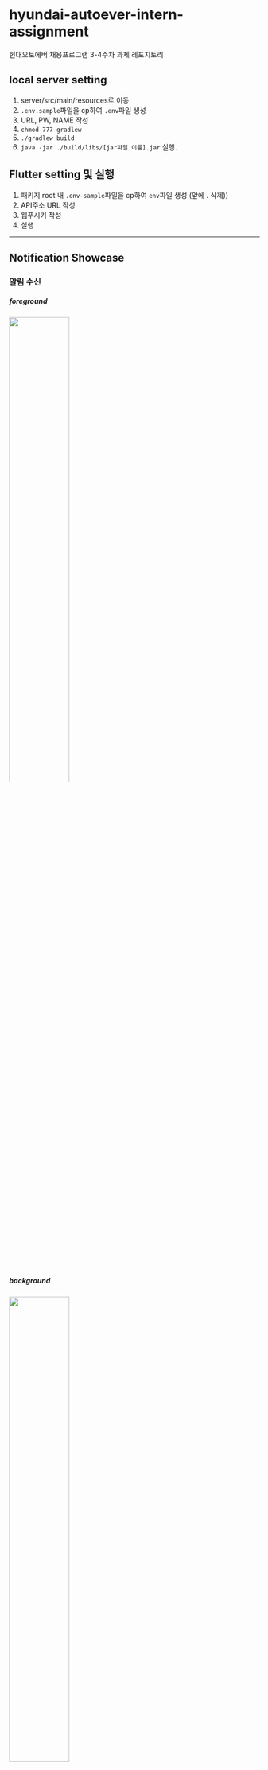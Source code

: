 # hyundai-autoever-intern-assignment
현대오토에버 채용프로그램 3-4주차 과제 레포지토리

## local server setting

1. server/src/main/resources로 이동
2. `.env.sample`파일을 cp하여 `.env`파일 생성
3. URL, PW, NAME 작성
4. `chmod 777 gradlew`
5. `./gradlew build`
6. `java -jar ./build/libs/[jar파일 이름].jar` 실행.


## Flutter setting 및 실행
1. 패키지 root 내 `.env-sample`파일을 cp하여 `env`파일 생성 (앞에 . 삭제))
2. API주소 URL 작성
3. 웹푸시키 작성
4. 실행


---

## Notification Showcase

### 알림 수신

##### foreground
<img src="https://raw.githubusercontent.com/KOREAparksh/hyundai-autoever-intern-assignment/main/app/assets/수신_포그라운드.gif" width="49%"/>

##### background
<img src="https://raw.githubusercontent.com/KOREAparksh/hyundai-autoever-intern-assignment/main/app/assets/수신_백그라운드.gif" width="49%"/>

##### terminated
<img src="https://raw.githubusercontent.com/KOREAparksh/hyundai-autoever-intern-assignment/main/app/assets/수신_터미네이티드.gif" width="49%"/>


### 알림 클릭 액션

##### foreground
<img src="https://raw.githubusercontent.com/KOREAparksh/hyundai-autoever-intern-assignment/main/app/assets/액션_포그라운드.gif" width="49%"/>

##### foreground (chat)
<img src="https://raw.githubusercontent.com/KOREAparksh/hyundai-autoever-intern-assignment/main/app/assets/액션_포그라운드_채팅.gif" width="49%"/>

##### background
<img src="https://raw.githubusercontent.com/KOREAparksh/hyundai-autoever-intern-assignment/main/app/assets/액션_백그라운드.gif" width="49%"/>

##### terminated
<img src="https://raw.githubusercontent.com/KOREAparksh/hyundai-autoever-intern-assignment/main/app/assets/액션_터미네이티드.gif" width="49%"/>

### 알림 후 알림클릭 없이 앱 접속
<img src="https://raw.githubusercontent.com/KOREAparksh/hyundai-autoever-intern-assignment/main/app/assets/알림클릭안함.gif" width="49%"/>

### 새 알림 badge
<img src="https://raw.githubusercontent.com/KOREAparksh/hyundai-autoever-intern-assignment/main/app/assets/알림badge.gif" width="49%"/>
